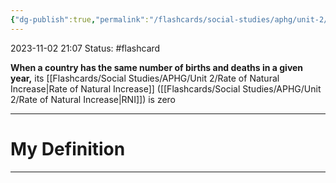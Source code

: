 ```yaml
---
{"dg-publish":true,"permalink":"/flashcards/social-studies/aphg/unit-2/zero-population-growth/","updated":"2024-04-24T10:40:23.441-05:00"}
---
```


2023-11-02 
21:07
Status: #flashcard

**When a country has the same number of births and deaths in a given year,** its [[Flashcards/Social Studies/APHG/Unit 2/Rate of Natural Increase\|Rate of Natural Increase]] ([[Flashcards/Social Studies/APHG/Unit 2/Rate of Natural Increase\|RNI]]) is zero


---
# My Definition







---
